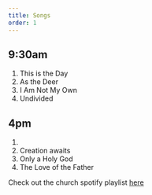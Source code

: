 ```yaml
---
title: Songs
order: 1
---
```


## 9:30am 
1. This is the Day
2. As the Deer
3. I Am Not My Own
4. Undivided

## 4pm 
1. 
2. Creation awaits
3. Only a Holy God
4. The Love of the Father
   
Check out the church spotify playlist [here](https://open.spotify.com/playlist/3gh0ZKXkJBDbNEnZqJJDXj?si=0908aa3f87544643)
